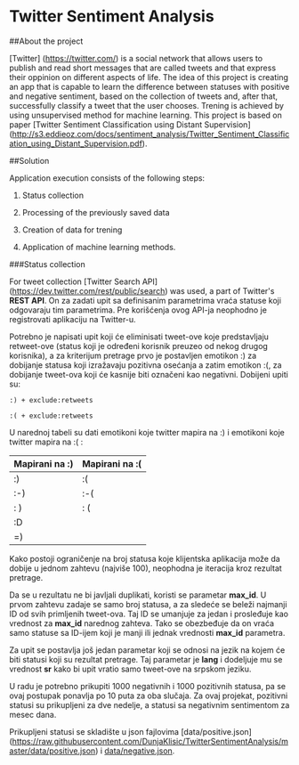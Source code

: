 # Twitter Sentiment Analysis

##About the project

[Twitter] (https://twitter.com/) is a social network that allows users to publish and read short messages that are called tweets and that express their oppinion on different aspects of life. The idea of this project is creating an app that is capable to learn the difference between statuses with positive and negative sentiment, based on the collection of tweets and, after that, successfully classify a tweet that the user chooses. Trening is achieved by using unsupervised method for machine learning.
This project is based on paper [Twitter Sentiment Classification using Distant Supervision] (http://s3.eddieoz.com/docs/sentiment_analysis/Twitter_Sentiment_Classification_using_Distant_Supervision.pdf). 

##Solution

Application execution consists of the following steps:

1.	Status collection

2.	Processing of the previously saved data

3.	Creation of data for trening

4.	Application of machine learning methods.

###Status collection

For tweet collection [Twitter Search API] (https://dev.twitter.com/rest/public/search) was used, a part of Twitter's **REST API**. On za zadati upit sa definisanim parametrima vraća statuse koji odgovaraju tim parametrima. Pre korišćenja ovog API-ja neophodno je registrovati aplikaciju na Twitter-u.
 
Potrebno je napisati upit koji će eliminisati tweet-ove koje predstavljaju retweet-ove (status koji je određeni korisnik preuzeo od nekog drugog korisnika), a za kriterijum pretrage prvo je postavljen emotikon :) za dobijanje statusa koji izražavaju pozitivna osećanja a zatim emotikon :(, za dobijanje tweet-ova koji će kasnije biti označeni kao negativni. Dobijeni upiti su:
```
:) + exclude:retweets

:( + exclude:retweets
```

U narednoj tabeli su dati emotikoni koje twitter mapira na :) i emotikoni koje twitter mapira na :( :


| Mapirani na :)  | Mapirani na :( |
| ------------- | ------------- |
| :)  | :(  |
| :-)  | :-(  |
| : )  | : (  |
| :D  |   |
| =)  |   |

Kako postoji ograničenje na broj statusa koje klijentska aplikacija može da dobije u jednom zahtevu (najviše 100), neophodna je iteracija kroz rezultat pretrage.

Da se u rezultatu ne bi javljali duplikati, koristi se parametar **max_id**. U prvom zahtevu zadaje se samo broj statusa, a za sledeće se beleži najmanji ID od svih primljenih tweet-ova. Taj ID se umanjuje za jedan i prosleđuje kao vrednost za **max_id** narednog zahteva. Tako se obezbeđuje da on vraća samo statuse sa ID-ijem koji je manji ili jednak vrednosti **max_id** parametra.

Za upit se postavlja još jedan parametar koji se odnosi na jezik na kojem će biti statusi koji su rezultat pretrage. Taj parametar je **lang** i dodeljuje mu se vrednost **sr** kako bi upit vratio samo tweet-ove na srpskom jeziku. 

U radu je potrebno prikupiti 1000 negativnih i 1000 pozitivnih statusa, pa se ovaj postupak ponavlja po 10 puta za oba slučaja. Za ovaj projekat, pozitivni statusi su prikupljeni za dve nedelje, a statusi sa negativnim sentimentom za mesec dana.

Prikupljeni statusi se skladište u json fajlovima [data/positive.json] (https://raw.githubusercontent.com/DunjaKlisic/TwitterSentimentAnalysis/master/data/positive.json) i [data/negative.json](https://raw.githubusercontent.com/DunjaKlisic/TwitterSentimentAnalysis/master/data/negative.json).
